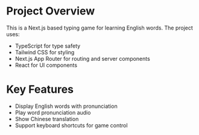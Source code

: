 <!-- Use this file to provide workspace-specific custom instructions to Copilot. For more details, visit https://code.visualstudio.com/docs/copilot/copilot-customization#_use-a-githubcopilotinstructionsmd-file -->

# Project Overview
This is a Next.js based typing game for learning English words. The project uses:
- TypeScript for type safety
- Tailwind CSS for styling
- Next.js App Router for routing and server components
- React for UI components

# Key Features
- Display English words with pronunciation
- Play word pronunciation audio
- Show Chinese translation
- Support keyboard shortcuts for game control
